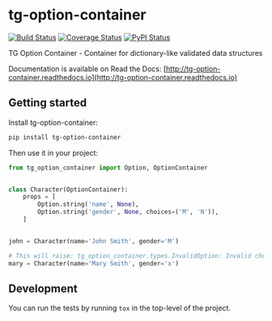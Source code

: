 # tg-option-container

[![Build Status](https://travis-ci.org/Jyrno42/tg-option-container.svg)](https://travis-ci.org/Jyrno42/tg-option-container)
[![Coverage Status](https://codecov.io/gh/Jyrno42/tg-option-container/branch/master/graph/badge.svg)](https://codecov.io/gh/Jyrno42/tg-option-container)
[![PyPI Status](https://badge.fury.io/py/tg-option-container.png)](https://badge.fury.io/py/tg-option-container)

TG Option Container - Container for dictionary-like validated data structures

Documentation is available on Read the Docs: [http://tg-option-container.readthedocs.io](http://tg-option-container.readthedocs.io)

## Getting started

Install tg-option-container:

```sh
pip install tg-option-container
```

Then use it in your project:

```python
from tg_option_container import Option, OptionContainer


class Character(OptionContainer):
    props = [
        Option.string('name', None),
        Option.string('gender', None, choices=('M', 'N')),
    ]


john = Character(name='John Smith', gender='M')

# This will raise: tg_option_container.types.InvalidOption: Invalid choice x for option `gender`, choices are ('M', 'N').
mary = Character(name='Mary Smith', gender='x')
```

## Development

You can run the tests by running `tox` in the top-level of the project.
